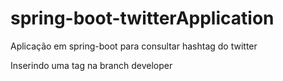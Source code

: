 # spring-boot-twitterApplication
Aplicação em spring-boot para consultar hashtag do twitter

Inserindo uma tag na branch developer
